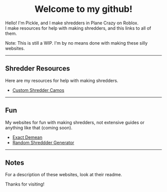 <h1 align="center">Welcome to my github!</h1>

Hello! I'm Pickle, and I make shredders in Plane Crazy on Roblox.
<br>
I make resources for help with making shredders, and this links to all of them.

Note: This is still a WIP. I'm by no means done with making these silly websites.

---

## Shredder Resources

Here are my resources for help with making shredders.

- [Custom Shredder Camos](https://folxh.github.io/ShredderCamos/)

---

## Fun

My websites for fun with making shredders, not extensive guides or anything like that (coming soon).

- [Exact Demean](https://folxh.github.io/ExactDemean/)
- [Random Shreddder Generator](https://folxh.github.io/RandomShredder/)

---

## Notes 
For a description of these websites, look at their readme.

Thanks for visiting!
